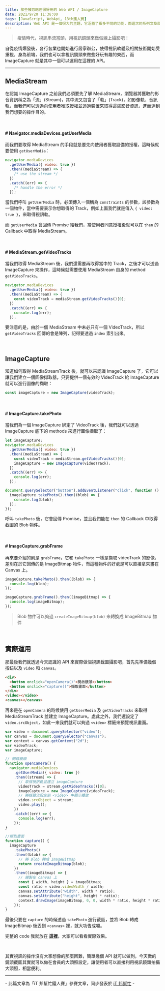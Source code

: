 ```yaml
---
title: 那些被忽略但很好用的 Web API / ImageCapture
date: 2021/9/20 11:38:00
tags: [JavaScript, WebApi, 13th鐵人賽]
description: Web API 是一個很大的主題，它涵蓋了很多不同的功能，而這次的系列文章就是想要介紹那些深埋在 window 裡，你不曾發覺或是常常遺忘的 API，或許在你開發網頁的過程中有遇過一些特殊需求，當下雖然用了一些管用手法解決，但看完這次的系列文章，你可能會有新的靈感或發現。
---
```


> 疫情時代，視訊串流當頭，用視訊鏡頭來做個線上攝影吧！

自從疫情爆發後，各行各業也開始進行居家辦公，使得視訊軟體及相關技術開始受重視，身為前端，我們也可以拿視訊鏡頭來做些好玩有趣的東西，而 ImageCapture 就是其中一個可以運用在這裡的 API。

---

## MediaStream

在認識 ImageCapture 之前我們必須要先了解 MediaStream，瀏覽器將獲取的影音資訊稱之為「流」(Stream)，其中流又包含了「軌」(Track)，如影像軌、音訊軌，而我們可以透過向使用者獲取授權並透過裝置來取得這些影音資訊，進而達到我們想要的操作目的。

<br/>

#### # Navigator.mediaDevices.getUserMedia

而我們要取得 MediaStream 的手段就是要先向使用者獲取設備的授權，這時候就要使用 `getUserMedia`：

```javascript
navigator.mediaDevices
  .getUserMedia({ video: true })
  .then((mediaStream) => {
    /* use the stream */
  })
  .catch((err) => {
    /* handle the error */
  });
```

當我們呼叫 `getUserMedia` 時，必須傳入一個稱為 `constraints` 的參數，該參數為一個物件，當中需要表示你想取得的 Track，例如上面我們就是傳入 `{ video: true }`，來取得視訊軌。

而 `getUserMedia` 會回傳 Promise 給我們，當使用者同意授權後就可以在 `then` 的 Callback 中取得 MediaStream。

<br/>

#### # MediaStream.getVideoTracks

當我們取得 MediaStream 後，我們還需要再取得當中的 Track，之後才可以透過 ImageCapture 來操作，這時候就需要使用 MediaStream 自身的 method `getVideoTracks`。

```javascript
navigator.mediaDevices
  .getUserMedia({ video: true })
  .then((mediaStream) => {
    const videoTrack = mediaStream.getVideoTracks()[0];
  })
  .catch((err) => {
    console.log(err);
  });
```

要注意的是，由於一個 MediaStream 中未必只有一個 VideoTrack，所以 `getVideoTracks` 回傳的會是陣列，記得要透過 `index` 索引出來。

<br/>

## ImageCapture

知道如何取得 MediaStreamTrack 後，就可以來認識 ImageCapture 了，它可以讓我們建立一個圖像擷取器，只要提供一個有效的 VideoTrack 給 ImageCapture 就可以進行圖像的擷取：

```javascript
const imageCapture = new ImageCapture(videoTrack);
```

<br/>

#### # ImageCapture.takePhoto

當我們為一個 ImageCapture 綁定了 VideoTrack 後，我們就可以透過 ImageCapture 底下的 methods 來進行圖像擷取了：

```javascript
let imageCapture;
navigator.mediaDevices
  .getUserMedia({ video: true })
  .then((mediaStream) => {
    const videoTrack = mediaStream.getVideoTracks()[0];
    imageCapture = new ImageCapture(videoTrack);
  })
  .catch((err) => {
    console.log(err);
  });

document.querySelector("button").addEventListener("click", function () {
  imageCapture.takePhoto().then((blob) => {
    console.log(blob);
  });
});
```

呼叫 `takePhoto` 後，它會回傳 Promise，並且我們能在 `then` 的 Callback 中取得截圖的 Blob 物件。

<br/>

#### # ImageCapture.grabFrame

再來要介紹的則是 `grabFrame`，它和 `takePhoto` 一樣是擷取 videoTrack 的影像，差別在於它回傳的是 ImageBitmap 物件，而這種物件的好處是可以直接拿來畫在 Canvas 上。

```javascript
imageCapture.takePhoto().then((blob) => {
  console.log(blob);
});

imageCapture.grabFrame().then((imageBitmap) => {
  console.log(imageBitmap);
});
```

> Blob 物件可以夠過 `createImageBitmap(blob)` 來轉換成 ImageBitmap 物件

<br/>

## 實際運用

那最後我們就透過今天認識的 API 來實際做個視訊截圖攝影吧，首先先準備幾個按鈕以及 `video` 和 `canvas`。

```html
<div>
  <button onclick="openCamera()">開啟鏡頭</button>
  <button onclick="capture()">擷取畫面</button>
</div>
<video></video>
<canvas></canvas>
```

再來是在 `openCamera` 的時候使用 `getUserMedia` 及 `getVideoTracks` 來取得 MediaStreamTrack 並建立 ImageCapture。處此之外，我們還設定了 `video.srcObject`，如此一來我們就可以夠過 `<video>` 標籤來預覽視訊畫面。

```javascript
var video = document.querySelector("video");
var canvas = document.querySelector("canvas");
var context = canvas.getContext("2d");
var videoTrack;
var imageCapture;

// 開啟鏡頭
function openCamera() {
  navigator.mediaDevices
    .getUserMedia({ video: true })
    .then((stream) => {
      // 取得視訊軌並建立 imageCapture
      videoTrack = stream.getVideoTracks()[0];
      imageCapture = new ImageCapture(videoTrack);
      // 將媒體流設定到 <video> 中顯示播放
      video.srcObject = stream;
      video.play();
    })
    .catch((err) => {
      console.log(err);
    });
}

//擷取畫面
function capture() {
  imageCapture
    .takePhoto()
    .then((blob) => {
      // 將 Blob 轉成 ImageBitmap
      return createImageBitmap(blob);
    })
    .then((imageBitmap) => {
      // 繪製在 canvas 上
      const { width, height } = imageBitmap;
      const ratio = video.videoWidth / width;
      canvas.setAttribute("width", width * ratio);
      canvas.setAttribute("height", height * ratio);
      context.drawImage(imageBitmap, 0, 0, width * ratio, height * ratio);
    });
}
```

最後只要在 `capture` 的時候透過 `takePhoto` 進行截圖，並將 Blob 轉成 ImageBitmap 後丟到 `<canvas>` 裡，就大功告成囉。

完整的 code 我就放在 **[這裡](https://codepen.io/max-lee/pen/RwgJmJp)**，大家可以看看實際效果。

<br/>

其實視訊的操作沒有大家想像的那麼困難，簡單幾個 API 就可以做到，今天做的鏡頭截圖其實就可以做在會員的大頭照設定，讓使用者可以直接利用視訊鏡頭拍攝大頭照，相當便利。

---

\- 此篇文章為「iT 邦幫忙鐵人賽」參賽文章，同步發表於 [iT 邦幫忙](https://ithelp.ithome.com.tw/articles/10270021) -
